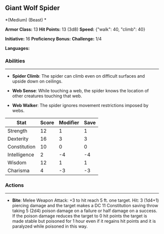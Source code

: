 ## Giant Wolf Spider
*(Medium) (Beast) *

**Armor Class:** 13
**Hit Points:** 13 (3d8)
**Speed:** {"walk": 40, "climb": 40}

**Initiative:** 16
**Proficiency Bonus:**
**Challenge:** 1/4

**Languages:** 

### Abilities
 --- 
- **Spider Climb**: The spider can climb even on difficult surfaces and upside down on ceilings.

- **Web Sense**: While touching a web, the spider knows the location of other creatures touching that web.

- **Web Walker**: The spider ignores movement restrictions imposed by webs.



| Stat | Score | Modifier | Save |
| ---- | ---- | ---- | ---- |
| Strength | 12 | 1 | 1 |
| Dexterity | 16 | 3 | 3 |
| Constitution | 10 | 0 | 0 |
| Intelligence | 2 | -4 | -4 |
| Wisdom | 12 | 1 | 1 |
| Charisma | 4 | -3 | -3 |

### Actions
 --- 
- **Bite**: Melee Weapon Attack: +3 to hit  reach 5 ft.  one target. Hit: 3 (1d4+1) piercing damage and the target makes a DC 11 Constitution saving throw  taking 5 (2d4) poison damage on a failure or half damage on a success. If the poison damage reduces the target to 0 hit points  the target is made stable but poisoned for 1 hour  even if it regains hit points  and it is paralyzed while poisoned in this way.

